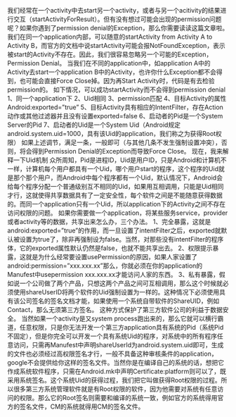 我们经常在一个activity中去start另一个activity，或者与另一个acitivity的结果进行交互（startActivityForResult）。但有没有想过可能会出现的permission问题呢？如果你遇到了permission denial的Exception，那么你需要读读这篇文章啦。 
我们在同一个application内部，可以随意的startActivity from Activity A to Activity B，而官方的文档中说startActivity可能会报NotFoundException，表示被start的Activity不存在。因此，我们很容易忽略另一个可能的Exception，Permission Denial。 
当我们在不同的application中，如application A中的Activity去start一个application B中的Activity，也许你什么Exception都不会得到，也可能会直接Force Close掉。因为再Start Activity时，代码是有去检验permission的。 
如下情况，可以成功startActivity而不会得到permission denial 
1、同一个application下 
2、Uid相同 
3、permission匹配 
4、目标Activity的属性Android:exported=”true” 
5、目标Activity具有相应的IntentFilter，存在Action动作或其他过滤器并且没有设置exported=false 
6、启动者的Pid是一个System Server的Pid 
7、启动者的Uid是一个System Uid（Android规定android.system.uid=1000，具有该Uid的application，我们称之为获得Root权限） 
如果上述调节，满足一条，一般即可（与其他几条不发生强制设置冲突），否则，将会得到Permission Denial的Exception而导致Force Close。 
现在，我来解释一下Uid机制 
众所周知，Pid是进程ID，Uid是用户ID，只是Android和计算机不一样，计算机每个用户都具有一个Uid，哪个用户start的程序，这个程序的Uid就是那个那个用户，而Android中每个程序都有一个Uid，默认情况下，Android会给每个程序分配一个普通级别互不相同的Uid，如果用互相调用，只能是Uid相同才行，这就使得共享数据具有了一定安全性，每个软件之间是不能随意获得数据的。而同一个application只有一个Uid，所以application下的Activity之间不存在访问权限的问题。 
如果你需要做一个application，将某些服务service，provider或者activity等的数据，共享出来怎么办，三个办法。 
1、完全暴露，这就是android:exported=”true”的作用，而一旦设置了intentFilter之后，exported就默认被设置为true了，除非再强制设为false。当然，对那些没有intentFilter的程序体，它的exported属性默认仍然是false，也就不能共享出去。 
2、权限提示暴露，这就是为什么经常要设置usePermission的原因，如果人家设置了android:permission=”xxx.xxx.xx”那么，你就必须在你的application的Manufest中usepermission xxx.xxx.xx才能访问人家的东西。 
3、私有暴露，假如说一个公司做了两个产品，只想这两个产品之间可互相调用，那么这个时候就必须使用shareUserID将两个软件的Uid强制设置为一样的。这种情况下必须使用具有该公司签名的签名文档才能，如果使用一个系统自带软件的ShareUID，例如Contact，那么无须第三方签名。 
这种方式保护了第三方软件公司的利益于数据安全。 
当然如果一个activity是又system process跑出来的，那么它就可以横行霸道，任意权限，只是你无法开发一个第三方application具有系统的Pid（系统Pid不固定），但是你完全可以开发一个具有系统Uid的程序，对系统中的所有程序任意访问，只需再Manufest中声明shareUserId为android.system.uid即可，生成的文件也必须经过高权限签名才行，一般不具备这种审核条件的application，google不会提供给你这样的签名文件。当然你是在编译自己的系统的话，想把它作成系统软件程序，只需在Android.mk中声明Certificate:platform则可以了，既采用系统签名。这个系统Uid的获得过程，我们把它叫做获得Root权限的过程。所以很多第三方系统管理软件就是有Root权限的软件，因为他需要对系统有任意访问的权限。那么它的Root签名则需要和编译的系统一致，例如官方的系统得用官方的签名文件，CM的系统就得用CM的签名文件。
